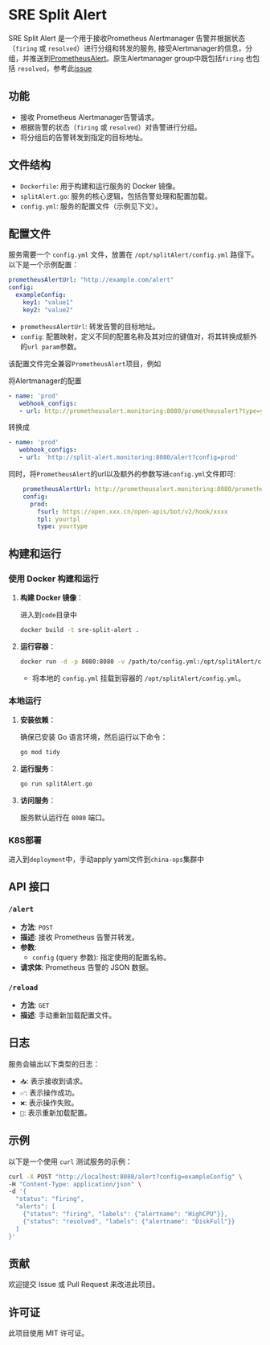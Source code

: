 # SRE Split Alert

SRE Split Alert 是一个用于接收Prometheus Alertmanager 告警并根据状态（`firing` 或 `resolved`）进行分组和转发的服务, 接受Alertmanager的信息，分组，并推送到[PrometheusAlert](https://github.com/feiyu563/PrometheusAlert)。原生Alertmanager group中既包括`firing` 也包括 `resolved`，参考此[issue](https://github.com/prometheus/alertmanager/issues/2334)

## 功能

- 接收 Prometheus Alertmanager告警请求。
- 根据告警的状态（`firing` 或 `resolved`）对告警进行分组。
- 将分组后的告警转发到指定的目标地址。

## 文件结构

- `Dockerfile`: 用于构建和运行服务的 Docker 镜像。
- `splitAlert.go`: 服务的核心逻辑，包括告警处理和配置加载。
- `config.yml`: 服务的配置文件（示例见下文）。

## 配置文件

服务需要一个 `config.yml` 文件，放置在 `/opt/splitAlert/config.yml` 路径下。以下是一个示例配置：

```yaml
prometheusAlertUrl: "http://example.com/alert"
config:
  exampleConfig:
    key1: "value1"
    key2: "value2"
```

- `prometheusAlertUrl`: 转发告警的目标地址。
- `config`: 配置映射，定义不同的配置名称及其对应的键值对，将其转换成额外的`url param`参数。

该配置文件完全兼容`PrometheusAlert`项目，例如

将Alertmanager的配置
```yaml
- name: 'prod'
   webhook_configs:
   - url: http://prometheusalert.monitoring:8080/prometheusalert?type=yourtype&tpl=yourtpl&fsurl=https://open.xxx.cn/open-apis/bot/v2/hook/xxxx
```
转换成
```yaml
- name: 'prod'
   webhook_configs:
   - url: 'http://split-alert.monitoring:8080/alert?config=prod'

```
同时，将`PrometheusAlert`的url以及额外的参数写进`config.yml`文件即可:
```yaml
    prometheusAlertUrl: http://prometheusalert.monitoring:8080/prometheusalert
    config:
      prod:
        fsurl: https://open.xxx.cn/open-apis/bot/v2/hook/xxxx
        tpl: yourtpl
        type: yourtype
```

## 构建和运行

### 使用 Docker 构建和运行

1. **构建 Docker 镜像**：

   进入到`code`目录中

   ```bash
   docker build -t sre-split-alert .
   ```

2. **运行容器**：

   ```bash
   docker run -d -p 8080:8080 -v /path/to/config.yml:/opt/splitAlert/config.yml sre-split-alert
   ```

   - 将本地的 `config.yml` 挂载到容器的 `/opt/splitAlert/config.yml`。

### 本地运行

1. **安装依赖**：

   确保已安装 Go 语言环境，然后运行以下命令：

   ```bash
   go mod tidy
   ```

2. **运行服务**：

   ```bash
   go run splitAlert.go
   ```

3. **访问服务**：

   服务默认运行在 `8080` 端口。

### K8S部署

进入到`deployment`中，手动apply yaml文件到`china-ops`集群中

## API 接口

### `/alert`

- **方法**: `POST`
- **描述**: 接收 Prometheus 告警并转发。
- **参数**: 
  - `config` (query 参数): 指定使用的配置名称。
- **请求体**: Prometheus 告警的 JSON 数据。

### `/reload`

- **方法**: `GET`
- **描述**: 手动重新加载配置文件。

## 日志

服务会输出以下类型的日志：

- `📥`: 表示接收到请求。
- `✅`: 表示操作成功。
- `❌`: 表示操作失败。
- `🔁`: 表示重新加载配置。

## 示例

以下是一个使用 `curl` 测试服务的示例：

```bash
curl -X POST "http://localhost:8080/alert?config=exampleConfig" \
-H "Content-Type: application/json" \
-d '{
  "status": "firing",
  "alerts": [
    {"status": "firing", "labels": {"alertname": "HighCPU"}},
    {"status": "resolved", "labels": {"alertname": "DiskFull"}}
  ]
}'
```

## 贡献

欢迎提交 Issue 或 Pull Request 来改进此项目。

## 许可证

此项目使用 MIT 许可证。